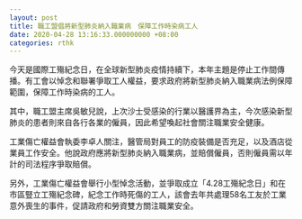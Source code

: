 ```yaml
---
layout: post
title: 職工盟倡將新型肺炎納入職業病　保障工作時染病工人
date: 2020-04-28 13:16:33.000000000 +08:00
categories: rthk
---
```


今天是國際工殤紀念日，在全球新型肺炎疫情持續下，本年主題是停止工作間傳播。有工會以悼念和聯署爭取工人權益，要求政府將新型肺炎納入職業病法例保障範圍，保障工作時染病的工人。

其中，職工盟主席吳敏兒說，上次沙士受感染的行業以醫護界為主，今次感染新型肺炎的患者則來自各行各業的僱員，因此希望喚起社會關注職業安全健康。

工業傷亡權益會執委李卓人關注，醫管局對員工的防疫裝備是否充足，以及酒店從業員工作安全。他說政府應將新型肺炎納入職業病，並賠償僱員，否則僱員需以年計的司法程序爭取賠償。

另外，工業傷亡權益會舉行小型悼念活動，並爭取成立「4.28工殤紀念日」和在市區豎立工殤紀念碑，紀念工作時死傷的工人，該會去年共處理58名工友於工業意外喪生的事件，促請政府和勞資雙方關注職業安全。

